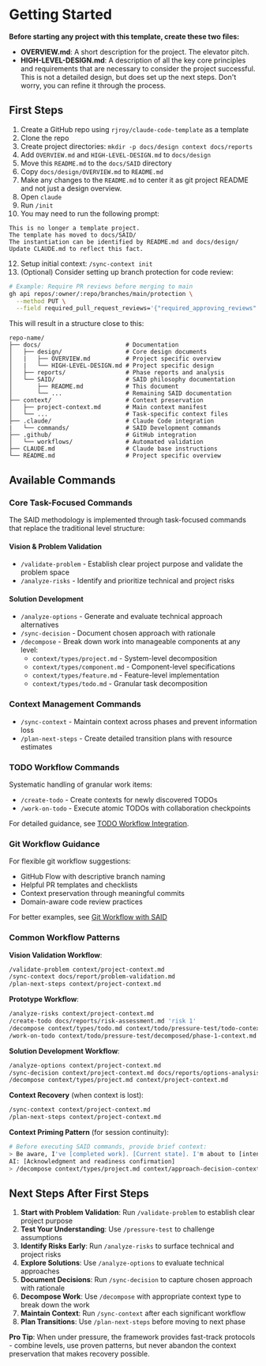 # Getting Started

**Before starting any project with this template, create these two files:**

- **OVERVIEW.md**: A short description for the project. The elevator pitch.
- **HIGH-LEVEL-DESIGN.md**: A description of all the key core principles and requirements that are necessary to consider the project successful. This is not a detailed design, but does set up the next steps. Don't worry, you can refine it through the process.

## **First Steps**

1. Create a GitHub repo using `rjroy/claude-code-template` as a template
2. Clone the repo
3. Create project directories: `mkdir -p docs/design context docs/reports`
4. Add `OVERVIEW.md` and `HIGH-LEVEL-DESIGN.md` to `docs/design`
5. Move this `README.md` to the `docs/SAID` directory
7. Copy `docs/design/OVERVIEW.md` to `README.md`
8. Make any changes to the `README.md` to center it as git project README and not just a design overview.
9. Open `claude`
10. Run `/init`
11. You may need to run the following prompt:
```
This is no longer a template project.
The template has moved to docs/SAID/
The instantiation can be identified by README.md and docs/design/
Update CLAUDE.md to reflect this fact.
```
12. Setup initial context: `/sync-context init`
13. (Optional) Consider setting up branch protection for code review:
```bash
# Example: Require PR reviews before merging to main
gh api repos/:owner/:repo/branches/main/protection \
  --method PUT \
  --field required_pull_request_reviews='{"required_approving_reviews":1,"dismiss_stale_reviews":true}'
```

This will result in a structure close to this:

```
repo-name/
├── docs/                        # Documentation
│   ├── design/                  # Core design documents
│   |   ├── OVERVIEW.md          # Project specific overview
│   |   └── HIGH-LEVEL-DESIGN.md # Project specific design
│   ├── reports/                 # Phase reports and analysis
│   └── SAID/                    # SAID philosophy documentation
│       ├── README.md            # This document
│       └── ...                  # Remaining SAID documentation
├── context/                     # Context preservation
│   ├── project-context.md       # Main context manifest
│   └── ...                      # Task-specific context files
├── .claude/                     # Claude Code integration
|   └── commands/                # SAID Development commands
├── .github/                     # GitHub integration
│   └── workflows/               # Automated validation
├── CLAUDE.md                    # Claude base instructions
└── README.md                    # Project specific overview
```

## Available Commands

### Core Task-Focused Commands
The SAID methodology is implemented through task-focused commands that replace the traditional level structure:

#### Vision & Problem Validation
- `/validate-problem` - Establish clear project purpose and validate the problem space
- `/analyze-risks` - Identify and prioritize technical and project risks

#### Solution Development
- `/analyze-options` - Generate and evaluate technical approach alternatives
- `/sync-decision` - Document chosen approach with rationale
- `/decompose` - Break down work into manageable components at any level:
  - `context/types/project.md` - System-level decomposition
  - `context/types/component.md` - Component-level specifications
  - `context/types/feature.md` - Feature-level implementation
  - `context/types/todo.md` - Granular task decomposition

### Context Management Commands
- `/sync-context` - Maintain context across phases and prevent information loss
- `/plan-next-steps` - Create detailed transition plans with resource estimates

### TODO Workflow Commands
Systematic handling of granular work items:
- `/create-todo` - Create contexts for newly discovered TODOs
- `/work-on-todo` - Execute atomic TODOs with collaboration checkpoints

For detailed guidance, see [TODO Workflow Integration](/docs/SAID/add-ons/todo-workflow-integration.md).

### Git Workflow Guidance
For flexible git workflow suggestions:
- GitHub Flow with descriptive branch naming
- Helpful PR templates and checklists
- Context preservation through meaningful commits
- Domain-aware code review practices

For better examples, see [Git Workflow with SAID](/docs/SAID/philosophy/implementation-guide.md#git-workflow-with-said)

### Common Workflow Patterns

**Vision Validation Workflow**:
```bash
/validate-problem context/project-context.md
/sync-context docs/report/problem-validation.md
/plan-next-steps context/project-context.md
```

**Prototype Workflow**:
```bash
/analyze-risks context/project-context.md
/create-todo docs/reports/risk-assessment.md 'risk 1'
/decompose context/types/todo.md context/todo/pressure-test/todo-context.md
/work-on-todo context/todo/pressure-test/decomposed/phase-1-context.md
```

**Solution Development Workflow**:
```bash
/analyze-options context/project-context.md
/sync-decision context/project-context.md docs/reports/options-analysis.md 'option 1'
/decompose context/types/project.md context/project-context.md
```

**Context Recovery** (when context is lost):
```bash
/sync-context context/project-context.md
/plan-next-steps context/project-context.md
```

**Context Priming Pattern** (for session continuity):
```bash
# Before executing SAID commands, provide brief context:
> Be aware, I've [completed work]. [Current state]. I'm about to [intended action].
AI: [Acknowledgment and readiness confirmation]
> /decompose context/types/project.md context/approach-decision-context.md
```

## Next Steps After **First Steps**

1. **Start with Problem Validation**: Run `/validate-problem` to establish clear project purpose
2. **Test Your Understanding**: Use `/pressure-test` to challenge assumptions
3. **Identify Risks Early**: Run `/analyze-risks` to surface technical and project risks
4. **Explore Solutions**: Use `/analyze-options` to evaluate technical approaches
5. **Document Decisions**: Run `/sync-decision` to capture chosen approach with rationale
6. **Decompose Work**: Use `/decompose` with appropriate context type to break down the work
7. **Maintain Context**: Run `/sync-context` after each significant workflow
8. **Plan Transitions**: Use `/plan-next-steps` before moving to next phase

**Pro Tip**: When under pressure, the framework provides fast-track protocols - combine levels, use proven patterns, but never abandon the context preservation that makes recovery possible.
